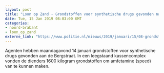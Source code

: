 ```yaml
---
layout: post
title: "Loon op Zand - Grondstoffen voor synthetische drugs gevonden na tip"
date: Tue, 15 Jan 2019 08:03:00 GMT
categories: 
- noord-brabant 
- loon_op_zand 
externe_link: "https://www.politie.nl/nieuws/2019/januari/15/08-grondstoffen-voor-synthetische-drugs-gevonden-na-tip.html"
---
```


Agenten hebben maandagavond 14 januari grondstoffen voor synthetische drugs gevonden aan de Bergstraat. In een leegstaand kassencomplex vonden de dienders 1600 kilogram grondstoffen om amfetamine (speed) van te kunnen maken.
